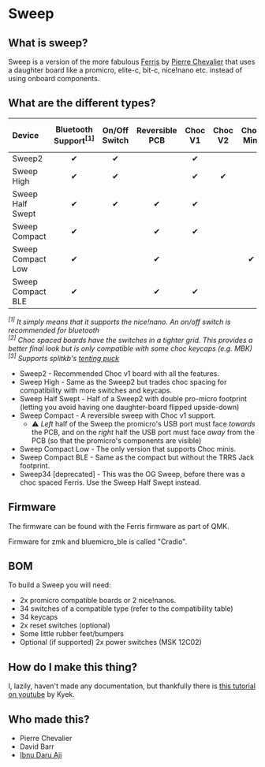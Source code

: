 # Sweep

## What is sweep?

Sweep is a version of the more fabulous [Ferris](https://github.com/pierrechevalier83/ferris) by [Pierre Chevalier](https://github.com/pierrechevalier83/) that uses a daughter board like a promicro, elite-c, bit-c, nice!nano etc. instead of using onboard components.

## What are the different types?

| Device | Bluetooth Support<sup>[1]</sup> | On/Off Switch | Reversible PCB | Choc V1 | Choc V2 | Choc Mini | MX & Alps | Choc Spacing<sup>[2]</sup> | Tenting<sup>[3]</sup> |
| :--- | :---: | :---: | :---: | :---: | :---: | :---: | :---: | :---: | :---: |
| Sweep2            | ✔ | ✔ |   | ✔ |   |   |   | ✔ | ✔ |
| Sweep High        | ✔ | ✔ |   | ✔ | ✔ |   | ✔ |   | ✔ |
| Sweep Half Swept     | ✔ | ✔ | ✔ | ✔ |   |   |   | ✔ | ✔ |
| Sweep Compact     | ✔ |   | ✔ | ✔ |   |   |   | ✔ |   |
| Sweep Compact Low | ✔ |   | ✔ |   |   | ✔ |   | ✔ |   |
| Sweep Compact BLE | ✔ |   | ✔ | ✔ |   |   |   | ✔ |   |

*<sup>[1]</sup> It simply means that it supports the nice!nano. An on/off switch is recommended for bluetooth*  
*<sup>[2]</sup> Choc spaced boards have the switches in a tighter grid. This provides a better final look but is only compatible with some choc keycaps (e.g. MBK)*  
*<sup>[3]</sup> Supports splitkb's [tenting puck](https://splitkb.com/products/tenting-puck?_pos=1&_psq=tenting%20&_ss=e&_v=1.0)*

* Sweep2 - Recommended Choc v1 board with all the features.
* Sweep High - Same as the Sweep2 but trades choc spacing for compatibility with more switches and keycaps.
* Sweep Half Swept - Half of a Sweep2 with double pro-micro footprint (letting you avoid having one daughter-board flipped upside-down)
* Sweep Compact - A reversible sweep with Choc v1 support.
  * ⚠ *Left* half of the Sweep the promicro's USB port must face *towards* the PCB, and on the *right* half the USB port must face *away* from the PCB (so that the promicro's components are visible)
* Sweep Compact Low - The only version that supports Choc minis.
* Sweep Compact BLE - Same as the compact but without the TRRS Jack footprint.
* Sweep34 [deprecated] - This was the OG Sweep, before there was a choc spaced Ferris. Use the Sweep Half Swept instead.

## Firmware

The firmware can be found with the Ferris firmware as part of QMK. 

Firmware for zmk and bluemicro_ble is called "Cradio".

## BOM

To build a Sweep you will need:

* 2x promicro compatible boards or 2 nice!nanos.
* 34 switches of a compatible type (refer to the compatibility table)
* 34 keycaps
* 2x reset switches (optional)
* Some little rubber feet/bumpers
* Optional (if supported) 2x power switches (MSK 12C02)

## How do I make this thing?

I, lazily, haven't made any documentation, but thankfully there is [this tutorial on youtube](https://www.youtube.com/watch?v=fBPu7AyDtkM) by Kyek.

## Who made this?

* Pierre Chevalier
* David Barr
* [Ibnu Daru Aji](https://github.com/ibnuda/)
